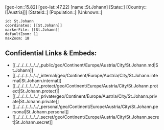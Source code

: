 ﻿---
location: [47.22,15.82]
mapzoom: [7,12] 
mapmarker: city 
type: City
tags:
- geo/City


SpocWebEntityId: 34465
isDeleted: false
confidential: public

---
[geo-lon::15.82]
[geo-lat::47.22]
[name::St.Johann]
[State::]
[Country::[[Austria]]]
[StateId::]
[Population::]
[Unknown::]


```leaflet
id: St.Johann
coordinates: [[St.Johann]]
markerFile: [[St.Johann]]
defaultZoom: 11 
maxZoom: 18
```


## Confidential Links & Embeds: 
- [[../../../../../../_public/geo/Continent/Europe/Austria/City/St.Johann.md|St.Johann]] 
- [[../../../../../../_internal/geo/Continent/Europe/Austria/City/St.Johann.internal|St.Johann.internal]] 
- [[../../../../../../_protect/geo/Continent/Europe/Austria/City/St.Johann.protect|St.Johann.protect]] 
- [[../../../../../../_private/geo/Continent/Europe/Austria/City/St.Johann.private|St.Johann.private]] 
- [[../../../../../../_personal/geo/Continent/Europe/Austria/City/St.Johann.personal|St.Johann.personal]] 
- [[../../../../../../_secret/geo/Continent/Europe/Austria/City/St.Johann.secret|St.Johann.secret]] 
